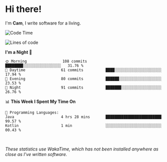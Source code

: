 # Hi there!
I'm **Cam**, I write software for a living.

<!--START_SECTION:waka-->
![Code Time](http://img.shields.io/badge/Code%20Time-356%20hrs%2013%20mins-blue)

![Lines of code](https://img.shields.io/badge/From%20Hello%20World%20I%27ve%20Written-98.6%20thousand%20lines%20of%20code-blue)

**I'm a Night 🦉** 

```text
🌞 Morning                108 commits         ████████░░░░░░░░░░░░░░░░░   31.76 % 
🌆 Daytime                61 commits          ████░░░░░░░░░░░░░░░░░░░░░   17.94 % 
🌃 Evening                80 commits          ██████░░░░░░░░░░░░░░░░░░░   23.53 % 
🌙 Night                  91 commits          ███████░░░░░░░░░░░░░░░░░░   26.76 % 
```


📊 **This Week I Spent My Time On** 

```text
💬 Programming Languages: 
Java                     4 hrs 28 mins       █████████████████████████   99.57 % 
Kotlin                   1 min               ░░░░░░░░░░░░░░░░░░░░░░░░░   00.43 % 
```


<!--END_SECTION:waka-->

<br>

_These statistics use WakaTime, which has not been installed anywhere as close as I've written software._
